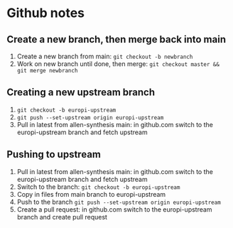 # Github notes

## Create a new branch, then merge back into main
1. Create a new branch from main: `git checkout -b newbranch`
2. Work on new branch until done, then merge: `git checkout master && git merge newbranch`

## Creating a new upstream branch
1. `git checkout -b europi-upstream`
2. `git push --set-upstream origin europi-upstream`
3. Pull in latest from allen-synthesis main: in github.com switch to the europi-upstream branch and fetch upstream

## Pushing to upstream
1. Pull in latest from allen-synthesis main: in github.com switch to the europi-upstream branch 
and fetch upstream
2. Switch to the branch: `git checkout -b europi-upstream`
3. Copy in files from main branch to europi-upstream
4. Push to the branch `git push --set-upstream origin europi-upstream`
5. Create a pull request: in github.com switch to the europi-upstream branch and create pull request


